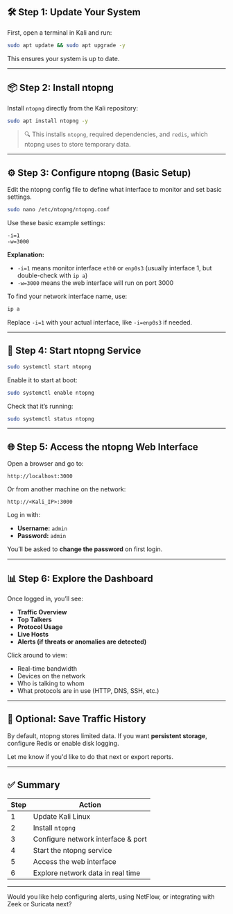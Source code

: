 

## 🛠️ Step 1: Update Your System

First, open a terminal in Kali and run:

```bash
sudo apt update && sudo apt upgrade -y
```

This ensures your system is up to date.

---

## 📦 Step 2: Install ntopng

Install `ntopng` directly from the Kali repository:

```bash
sudo apt install ntopng -y
```

> 🔍 This installs `ntopng`, required dependencies, and `redis`, which ntopng uses to store temporary data.

---

## ⚙️ Step 3: Configure ntopng (Basic Setup)

Edit the ntopng config file to define what interface to monitor and set basic settings.

```bash
sudo nano /etc/ntopng/ntopng.conf
```

Use these basic example settings:

```
-i=1
-w=3000
```

**Explanation:**

* `-i=1` means monitor interface `eth0` or `enp0s3` (usually interface 1, but double-check with `ip a`)
* `-w=3000` means the web interface will run on port 3000

To find your network interface name, use:

```bash
ip a
```

Replace `-i=1` with your actual interface, like `-i=enp0s3` if needed.

---

## 🚀 Step 4: Start ntopng Service

```bash
sudo systemctl start ntopng
```

Enable it to start at boot:

```bash
sudo systemctl enable ntopng
```

Check that it’s running:

```bash
sudo systemctl status ntopng
```

---

## 🌐 Step 5: Access the ntopng Web Interface

Open a browser and go to:

```
http://localhost:3000
```

Or from another machine on the network:

```
http://<Kali_IP>:3000
```

Log in with:

* **Username:** `admin`
* **Password:** `admin`

You’ll be asked to **change the password** on first login.

---

## 📊 Step 6: Explore the Dashboard

Once logged in, you’ll see:

* **Traffic Overview**
* **Top Talkers**
* **Protocol Usage**
* **Live Hosts**
* **Alerts (if threats or anomalies are detected)**

Click around to view:

* Real-time bandwidth
* Devices on the network
* Who is talking to whom
* What protocols are in use (HTTP, DNS, SSH, etc.)

---

## 🧠 Optional: Save Traffic History

By default, ntopng stores limited data. If you want **persistent storage**, configure Redis or enable disk logging.

Let me know if you'd like to do that next or export reports.

---

## ✅ Summary

| Step | Action                             |
| ---- | ---------------------------------- |
| 1    | Update Kali Linux                  |
| 2    | Install `ntopng`                   |
| 3    | Configure network interface & port |
| 4    | Start the ntopng service           |
| 5    | Access the web interface           |
| 6    | Explore network data in real time  |

---

Would you like help configuring alerts, using NetFlow, or integrating with Zeek or Suricata next?
